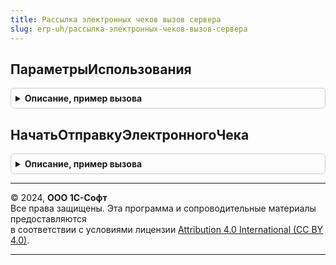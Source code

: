 ```yaml
---
title: Рассылка электронных чеков вызов сервера
slug: erp-uh/рассылка-электронных-чеков-вызов-сервера
---
```



## ПараметрыИспользования
<details style="margin: 1em 0; padding: 0.5em; border: 1px solid #ccc; border-radius: 6px;">

<summary style="font-weight: bold; cursor: pointer;">Описание, пример вызова</summary>

```bsl

// Устарела: следует использовать РассылкаЭлектронныхЧеков.ПараметрыИспользования.
// Проверка наличия подсистем БСП.
//
// Возвращаемое значение:
//  Структура.
//
Функция ПараметрыИспользования() Экспорт
```

Пример вызова
```bsl
Результат = РассылкаЭлектронныхЧековВызовСервера.ПараметрыИспользования() 
```
</details>

## НачатьОтправкуЭлектронногоЧека
<details style="margin: 1em 0; padding: 0.5em; border: 1px solid #ccc; border-radius: 6px;">

<summary style="font-weight: bold; cursor: pointer;">Описание, пример вызова</summary>

```bsl

// Устарела: следует использовать РассылкаЭлектронныхЧеков.ОтправитьЭлектронныйЧек.
// Процедура отправляет электронное сообщение на электронную почта и абонентский номер.
//
// Параметры:
//  ПараметрыЧека - Структура
//  ТекстСообщения - Строка - Текст письма или сообщения
//  ПокупательEmail - Строка - адрес электронной почты покупателя
//  ПокупательНомер - Строка - Номер телефона покупателя
//
Процедура НачатьОтправкуЭлектронногоЧека(ПараметрыЧека, ТекстСообщения, ПокупательEmail, ПокупательНомер) Экспорт
```

Пример вызова
```bsl
РассылкаЭлектронныхЧековВызовСервера.НачатьОтправкуЭлектронногоЧека(ПараметрыЧека, ТекстСообщения, ПокупательEmail, ПокупательНомер) 
```
</details>

---

© 2024, **ООО 1С-Софт**  
Все права защищены. Эта программа и сопроводительные материалы предоставляются  
в соответствии с условиями лицензии [Attribution 4.0 International (CC BY 4.0)](https://creativecommons.org/licenses/by/4.0/legalcode).

---
